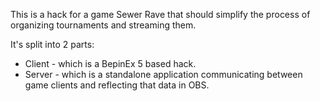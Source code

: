 This is a hack for a game Sewer Rave that should simplify the process of organizing tournaments and streaming them.

It's split into 2 parts:
- Client - which is a BepinEx 5 based hack.
- Server - which is a standalone application communicating between game clients and reflecting that data in OBS.
